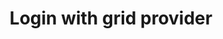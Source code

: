 ---
title: Login with grid provider
category: Application
paid: true
isActive: true
ltr: {"preview":"function App() {\n    return (\n        <main className=\"w-full h-[800px] flex flex-col items-center justify-center bg-gray-50 sm:px-4\">\n            <div className=\"w-full space-y-6 text-gray-600 sm:max-w-md\">\n                <div className=\"text-center\">\n                    <img src=\"https://floatui.com/logo.svg\" width={150} className=\"mx-auto\" />\n                    <div className=\"mt-5 space-y-2\">\n                        <h3 className=\"text-gray-800 text-2xl font-bold sm:text-3xl\">Log in to your account</h3>\n                        <p className=\"\">Don't have an account? <a href=\"javascript:void(0)\" className=\"font-medium text-indigo-600 hover:text-indigo-500\">Sign up</a></p>\n                    </div>\n                </div>\n                <div className=\"bg-white shadow p-4 py-6 space-y-8 sm:p-6 sm:rounded-lg\">\n                    <div className=\"grid grid-cols-3 gap-x-3\">\n                        <button className=\"flex items-center justify-center py-2.5 border rounded-lg hover:bg-gray-50 duration-150 active:bg-gray-100\">\n                            <svg className=\"w-5 h-5\" viewBox=\"0 0 48 48\" fill=\"none\" xmlns=\"http://www.w3.org/2000/svg\">\n                                <g clipPath=\"url(#clip0_17_40)\">\n                                    <path d=\"M47.532 24.5528C47.532 22.9214 47.3997 21.2811 47.1175 19.6761H24.48V28.9181H37.4434C36.9055 31.8988 35.177 34.5356 32.6461 36.2111V42.2078H40.3801C44.9217 38.0278 47.532 31.8547 47.532 24.5528Z\" fill=\"#4285F4\" />\n                                    <path d=\"M24.48 48.0016C30.9529 48.0016 36.4116 45.8764 40.3888 42.2078L32.6549 36.2111C30.5031 37.675 27.7252 38.5039 24.4888 38.5039C18.2275 38.5039 12.9187 34.2798 11.0139 28.6006H3.03296V34.7825C7.10718 42.8868 15.4056 48.0016 24.48 48.0016Z\" fill=\"#34A853\" />\n                                    <path d=\"M11.0051 28.6006C9.99973 25.6199 9.99973 22.3922 11.0051 19.4115V13.2296H3.03298C-0.371021 20.0112 -0.371021 28.0009 3.03298 34.7825L11.0051 28.6006Z\" fill=\"#FBBC04\" />\n                                    <path d=\"M24.48 9.49932C27.9016 9.44641 31.2086 10.7339 33.6866 13.0973L40.5387 6.24523C36.2 2.17101 30.4414 -0.068932 24.48 0.00161733C15.4055 0.00161733 7.10718 5.11644 3.03296 13.2296L11.005 19.4115C12.901 13.7235 18.2187 9.49932 24.48 9.49932Z\" fill=\"#EA4335\" />\n                                </g>\n                                <defs>\n                                    <clipPath id=\"clip0_17_40\">\n                                        <rect width=\"48\" height=\"48\" fill=\"white\" />\n                                    </clipPath>\n                                </defs>\n                            </svg>\n                        </button>\n                        <button className=\"flex items-center justify-center py-2.5 border rounded-lg hover:bg-gray-50 duration-150 active:bg-gray-100\">\n                            <svg className=\"w-5 h-5\" viewBox=\"0 0 48 48\" fill=\"none\" xmlns=\"http://www.w3.org/2000/svg\">\n                                <path d=\"M15.095 43.5014C33.2083 43.5014 43.1155 28.4946 43.1155 15.4809C43.1155 15.0546 43.1155 14.6303 43.0867 14.2079C45.0141 12.8138 46.6778 11.0877 48 9.11033C46.2028 9.90713 44.2961 10.4294 42.3437 10.6598C44.3996 9.42915 45.9383 7.49333 46.6733 5.21273C44.7402 6.35994 42.6253 7.16838 40.4198 7.60313C38.935 6.02428 36.9712 4.97881 34.8324 4.6285C32.6935 4.27818 30.4988 4.64256 28.5879 5.66523C26.677 6.68791 25.1564 8.31187 24.2615 10.2858C23.3665 12.2598 23.1471 14.4737 23.6371 16.5849C19.7218 16.3885 15.8915 15.371 12.3949 13.5983C8.89831 11.8257 5.81353 9.33765 3.3408 6.29561C2.08146 8.4636 1.69574 11.0301 2.2622 13.4725C2.82865 15.9148 4.30468 18.0495 6.38976 19.4418C4.82246 19.3959 3.2893 18.9731 1.92 18.2092V18.334C1.92062 20.6077 2.7077 22.8112 4.14774 24.5707C5.58778 26.3303 7.59212 27.5375 9.8208 27.9878C8.37096 28.3832 6.84975 28.441 5.37408 28.1567C6.00363 30.1134 7.22886 31.8244 8.87848 33.0506C10.5281 34.2768 12.5197 34.9569 14.5747 34.9958C12.5329 36.6007 10.1946 37.7873 7.69375 38.4878C5.19287 39.1882 2.57843 39.3886 0 39.0777C4.50367 41.9677 9.74385 43.5007 15.095 43.4937\" fill=\"#1DA1F2\" />\n                            </svg>\n                        </button>\n                        <button className=\"flex items-center justify-center py-2.5 border rounded-lg hover:bg-gray-50 duration-150 active:bg-gray-100\">\n                            <svg className=\"w-5 h-5\" viewBox=\"0 0 48 48\" fill=\"none\" xmlns=\"http://www.w3.org/2000/svg\">\n                                <g clipPath=\"url(#clip0_910_21)\">\n                                    <path fill-rule=\"evenodd\" clip-rule=\"evenodd\" d=\"M24.0005 1C18.303 1.00296 12.7923 3.02092 8.45374 6.69305C4.11521 10.3652 1.23181 15.452 0.319089 21.044C-0.593628 26.636 0.523853 32.3684 3.47174 37.2164C6.41963 42.0643 11.0057 45.7115 16.4099 47.5059C17.6021 47.7272 18.0512 46.9883 18.0512 46.36C18.0512 45.7317 18.0273 43.91 18.0194 41.9184C11.3428 43.3608 9.93197 39.101 9.93197 39.101C8.84305 36.3349 7.26927 35.6078 7.26927 35.6078C5.09143 34.1299 7.43223 34.1576 7.43223 34.1576C9.84455 34.3275 11.1123 36.6194 11.1123 36.6194C13.2504 40.2667 16.7278 39.2116 18.0949 38.5952C18.3095 37.0501 18.9335 35.999 19.621 35.4023C14.2877 34.8017 8.68408 32.7548 8.68408 23.6108C8.65102 21.2394 9.53605 18.9461 11.156 17.2054C10.9096 16.6047 10.087 14.1785 11.3905 10.8829C11.3905 10.8829 13.4054 10.2427 17.9916 13.3289C21.9253 12.2592 26.0757 12.2592 30.0095 13.3289C34.5917 10.2427 36.6026 10.8829 36.6026 10.8829C37.9101 14.1706 37.0875 16.5968 36.8411 17.2054C38.4662 18.9464 39.353 21.2437 39.317 23.6187C39.317 32.7824 33.7015 34.8017 28.3602 35.3905C29.2186 36.1334 29.9856 37.5836 29.9856 39.8122C29.9856 43.0051 29.9578 45.5736 29.9578 46.36C29.9578 46.9962 30.391 47.7391 31.6071 47.5059C37.0119 45.7113 41.5984 42.0634 44.5462 37.2147C47.4941 32.3659 48.611 26.6326 47.6972 21.0401C46.7835 15.4476 43.8986 10.3607 39.5587 6.68921C35.2187 3.01771 29.7067 1.00108 24.0085 1H24.0005Z\" fill=\"#191717\" />\n                                    <path d=\"M9.08887 35.264C9.03721 35.3826 8.84645 35.4181 8.69146 35.3351C8.53646 35.2522 8.42122 35.098 8.47686 34.9755C8.5325 34.853 8.71928 34.8214 8.87428 34.9044C9.02927 34.9874 9.14848 35.1455 9.08887 35.264Z\" fill=\"#191717\" />\n                                    <path d=\"M10.0626 36.3428C9.98028 36.384 9.88612 36.3955 9.79622 36.3753C9.70632 36.3551 9.62629 36.3045 9.56979 36.2321C9.41479 36.0662 9.38298 35.837 9.50221 35.7342C9.62143 35.6315 9.83606 35.6789 9.99105 35.8449C10.146 36.0108 10.1818 36.24 10.0626 36.3428Z\" fill=\"#191717\" />\n                                    <path d=\"M11.0085 37.714C10.8614 37.8167 10.6111 37.714 10.472 37.5085C10.4335 37.4716 10.4029 37.4274 10.382 37.3785C10.3611 37.3297 10.3503 37.2771 10.3503 37.224C10.3503 37.1709 10.3611 37.1183 10.382 37.0694C10.4029 37.0205 10.4335 36.9763 10.472 36.9395C10.619 36.8407 10.8694 36.9395 11.0085 37.141C11.1476 37.3425 11.1516 37.6112 11.0085 37.714Z\" fill=\"#191717\" />\n                                    <path d=\"M12.2921 39.0417C12.161 39.1879 11.8947 39.1484 11.6761 38.9508C11.4575 38.7532 11.4059 38.4845 11.537 38.3423C11.6682 38.2 11.9344 38.2395 12.161 38.4331C12.3875 38.6268 12.4312 38.8994 12.2921 39.0417Z\" fill=\"#191717\" />\n                                    <path d=\"M14.0923 39.8162C14.0327 40.0019 13.7625 40.0849 13.4922 40.0059C13.222 39.9268 13.0432 39.7055 13.0948 39.5159C13.1465 39.3262 13.4207 39.2393 13.6949 39.3262C13.9691 39.4131 14.144 39.6226 14.0923 39.8162Z\" fill=\"#191717\" />\n                                    <path d=\"M16.0557 39.9505C16.0557 40.1442 15.8331 40.3101 15.547 40.3141C15.2608 40.318 15.0264 40.16 15.0264 39.9663C15.0264 39.7727 15.2489 39.6067 15.535 39.6028C15.8212 39.5988 16.0557 39.753 16.0557 39.9505Z\" fill=\"#191717\" />\n                                    <path d=\"M17.8838 39.6463C17.9196 39.8399 17.7208 40.0414 17.4347 40.0888C17.1486 40.1363 16.8982 40.0217 16.8624 39.832C16.8267 39.6423 17.0333 39.4368 17.3115 39.3855C17.5897 39.3341 17.848 39.4526 17.8838 39.6463Z\" fill=\"#191717\" />\n                                </g>\n                                <defs>\n                                    <clipPath id=\"clip0_910_21\">\n                                        <rect width=\"48\" height=\"48\" fill=\"white\" />\n                                    </clipPath>\n                                </defs>\n                            </svg>\n                        </button>\n                    </div>\n                    <div className=\"relative\">\n                        <span className=\"block w-full h-px bg-gray-300\"></span>\n                        <p className=\"inline-block w-fit text-sm bg-white px-2 absolute -top-2 inset-x-0 mx-auto\">Or continue with</p>\n                    </div>\n                    <form\n                        onSubmit={(e) => e.preventDefault()}\n                        className=\"space-y-5\"\n                    >\n                        <div>\n                            <label className=\"font-medium\">\n                                Email\n                            </label>\n                            <input\n                                type=\"email\"\n                                required\n                                className=\"w-full mt-2 px-3 py-2 text-gray-500 bg-transparent outline-none border focus:border-indigo-600 shadow-sm rounded-lg\"\n                            />\n                        </div>\n                        <div>\n                            <label className=\"font-medium\">\n                                Password\n                            </label>\n                            <input\n                                type=\"password\"\n                                required\n                                className=\"w-full mt-2 px-3 py-2 text-gray-500 bg-transparent outline-none border focus:border-indigo-600 shadow-sm rounded-lg\"\n                            />\n                        </div>\n                        <button\n                            className=\"w-full px-4 py-2 text-white font-medium bg-indigo-600 hover:bg-indigo-500 active:bg-indigo-600 rounded-lg duration-150\"\n                        >\n                            Sign in\n                        </button>\n                    </form>\n                </div>\n                <div className=\"text-center\">\n                    <a href=\"javascript:void(0)\" className=\"hover:text-indigo-600\">Forgot password?</a>\n                </div>\n            </div>\n        </main>\n    )\n}","vue":{"vueCss":[],"vueTail":[]},"react":{"jsxTail":[{"label":"App.jsx","code":"export default () => {\n    return (\n        <main className=\"w-full h-screen flex flex-col items-center justify-center bg-gray-50 sm:px-4\">\n            <div className=\"w-full space-y-6 text-gray-600 sm:max-w-md\">\n                <div className=\"text-center\">\n                    <img src=\"https://floatui.com/logo.svg\" width={150} className=\"mx-auto\" />\n                    <div className=\"mt-5 space-y-2\">\n                        <h3 className=\"text-gray-800 text-2xl font-bold sm:text-3xl\">Log in to your account</h3>\n                        <p className=\"\">Don't have an account? <a href=\"javascript:void(0)\" className=\"font-medium text-indigo-600 hover:text-indigo-500\">Sign up</a></p>\n                    </div>\n                </div>\n                <div className=\"bg-white shadow p-4 py-6 space-y-8 sm:p-6 sm:rounded-lg\">\n                    <div className=\"grid grid-cols-3 gap-x-3\">\n                        <button className=\"flex items-center justify-center py-2.5 border rounded-lg hover:bg-gray-50 duration-150 active:bg-gray-100\">\n                            <svg className=\"w-5 h-5\" viewBox=\"0 0 48 48\" fill=\"none\" xmlns=\"http://www.w3.org/2000/svg\">\n                                <g clipPath=\"url(#clip0_17_40)\">\n                                    <path d=\"M47.532 24.5528C47.532 22.9214 47.3997 21.2811 47.1175 19.6761H24.48V28.9181H37.4434C36.9055 31.8988 35.177 34.5356 32.6461 36.2111V42.2078H40.3801C44.9217 38.0278 47.532 31.8547 47.532 24.5528Z\" fill=\"#4285F4\" />\n                                    <path d=\"M24.48 48.0016C30.9529 48.0016 36.4116 45.8764 40.3888 42.2078L32.6549 36.2111C30.5031 37.675 27.7252 38.5039 24.4888 38.5039C18.2275 38.5039 12.9187 34.2798 11.0139 28.6006H3.03296V34.7825C7.10718 42.8868 15.4056 48.0016 24.48 48.0016Z\" fill=\"#34A853\" />\n                                    <path d=\"M11.0051 28.6006C9.99973 25.6199 9.99973 22.3922 11.0051 19.4115V13.2296H3.03298C-0.371021 20.0112 -0.371021 28.0009 3.03298 34.7825L11.0051 28.6006Z\" fill=\"#FBBC04\" />\n                                    <path d=\"M24.48 9.49932C27.9016 9.44641 31.2086 10.7339 33.6866 13.0973L40.5387 6.24523C36.2 2.17101 30.4414 -0.068932 24.48 0.00161733C15.4055 0.00161733 7.10718 5.11644 3.03296 13.2296L11.005 19.4115C12.901 13.7235 18.2187 9.49932 24.48 9.49932Z\" fill=\"#EA4335\" />\n                                </g>\n                                <defs>\n                                    <clipPath id=\"clip0_17_40\">\n                                        <rect width=\"48\" height=\"48\" fill=\"white\" />\n                                    </clipPath>\n                                </defs>\n                            </svg>\n                        </button>\n                        <button className=\"flex items-center justify-center py-2.5 border rounded-lg hover:bg-gray-50 duration-150 active:bg-gray-100\">\n                            <svg className=\"w-5 h-5\" viewBox=\"0 0 48 48\" fill=\"none\" xmlns=\"http://www.w3.org/2000/svg\">\n                                <path d=\"M15.095 43.5014C33.2083 43.5014 43.1155 28.4946 43.1155 15.4809C43.1155 15.0546 43.1155 14.6303 43.0867 14.2079C45.0141 12.8138 46.6778 11.0877 48 9.11033C46.2028 9.90713 44.2961 10.4294 42.3437 10.6598C44.3996 9.42915 45.9383 7.49333 46.6733 5.21273C44.7402 6.35994 42.6253 7.16838 40.4198 7.60313C38.935 6.02428 36.9712 4.97881 34.8324 4.6285C32.6935 4.27818 30.4988 4.64256 28.5879 5.66523C26.677 6.68791 25.1564 8.31187 24.2615 10.2858C23.3665 12.2598 23.1471 14.4737 23.6371 16.5849C19.7218 16.3885 15.8915 15.371 12.3949 13.5983C8.89831 11.8257 5.81353 9.33765 3.3408 6.29561C2.08146 8.4636 1.69574 11.0301 2.2622 13.4725C2.82865 15.9148 4.30468 18.0495 6.38976 19.4418C4.82246 19.3959 3.2893 18.9731 1.92 18.2092V18.334C1.92062 20.6077 2.7077 22.8112 4.14774 24.5707C5.58778 26.3303 7.59212 27.5375 9.8208 27.9878C8.37096 28.3832 6.84975 28.441 5.37408 28.1567C6.00363 30.1134 7.22886 31.8244 8.87848 33.0506C10.5281 34.2768 12.5197 34.9569 14.5747 34.9958C12.5329 36.6007 10.1946 37.7873 7.69375 38.4878C5.19287 39.1882 2.57843 39.3886 0 39.0777C4.50367 41.9677 9.74385 43.5007 15.095 43.4937\" fill=\"#1DA1F2\" />\n                            </svg>\n                        </button>\n                        <button className=\"flex items-center justify-center py-2.5 border rounded-lg hover:bg-gray-50 duration-150 active:bg-gray-100\">\n                            <svg className=\"w-5 h-5\" viewBox=\"0 0 48 48\" fill=\"none\" xmlns=\"http://www.w3.org/2000/svg\">\n                                <g clipPath=\"url(#clip0_910_21)\">\n                                    <path fill-rule=\"evenodd\" clip-rule=\"evenodd\" d=\"M24.0005 1C18.303 1.00296 12.7923 3.02092 8.45374 6.69305C4.11521 10.3652 1.23181 15.452 0.319089 21.044C-0.593628 26.636 0.523853 32.3684 3.47174 37.2164C6.41963 42.0643 11.0057 45.7115 16.4099 47.5059C17.6021 47.7272 18.0512 46.9883 18.0512 46.36C18.0512 45.7317 18.0273 43.91 18.0194 41.9184C11.3428 43.3608 9.93197 39.101 9.93197 39.101C8.84305 36.3349 7.26927 35.6078 7.26927 35.6078C5.09143 34.1299 7.43223 34.1576 7.43223 34.1576C9.84455 34.3275 11.1123 36.6194 11.1123 36.6194C13.2504 40.2667 16.7278 39.2116 18.0949 38.5952C18.3095 37.0501 18.9335 35.999 19.621 35.4023C14.2877 34.8017 8.68408 32.7548 8.68408 23.6108C8.65102 21.2394 9.53605 18.9461 11.156 17.2054C10.9096 16.6047 10.087 14.1785 11.3905 10.8829C11.3905 10.8829 13.4054 10.2427 17.9916 13.3289C21.9253 12.2592 26.0757 12.2592 30.0095 13.3289C34.5917 10.2427 36.6026 10.8829 36.6026 10.8829C37.9101 14.1706 37.0875 16.5968 36.8411 17.2054C38.4662 18.9464 39.353 21.2437 39.317 23.6187C39.317 32.7824 33.7015 34.8017 28.3602 35.3905C29.2186 36.1334 29.9856 37.5836 29.9856 39.8122C29.9856 43.0051 29.9578 45.5736 29.9578 46.36C29.9578 46.9962 30.391 47.7391 31.6071 47.5059C37.0119 45.7113 41.5984 42.0634 44.5462 37.2147C47.4941 32.3659 48.611 26.6326 47.6972 21.0401C46.7835 15.4476 43.8986 10.3607 39.5587 6.68921C35.2187 3.01771 29.7067 1.00108 24.0085 1H24.0005Z\" fill=\"#191717\" />\n                                    <path d=\"M9.08887 35.264C9.03721 35.3826 8.84645 35.4181 8.69146 35.3351C8.53646 35.2522 8.42122 35.098 8.47686 34.9755C8.5325 34.853 8.71928 34.8214 8.87428 34.9044C9.02927 34.9874 9.14848 35.1455 9.08887 35.264Z\" fill=\"#191717\" />\n                                    <path d=\"M10.0626 36.3428C9.98028 36.384 9.88612 36.3955 9.79622 36.3753C9.70632 36.3551 9.62629 36.3045 9.56979 36.2321C9.41479 36.0662 9.38298 35.837 9.50221 35.7342C9.62143 35.6315 9.83606 35.6789 9.99105 35.8449C10.146 36.0108 10.1818 36.24 10.0626 36.3428Z\" fill=\"#191717\" />\n                                    <path d=\"M11.0085 37.714C10.8614 37.8167 10.6111 37.714 10.472 37.5085C10.4335 37.4716 10.4029 37.4274 10.382 37.3785C10.3611 37.3297 10.3503 37.2771 10.3503 37.224C10.3503 37.1709 10.3611 37.1183 10.382 37.0694C10.4029 37.0205 10.4335 36.9763 10.472 36.9395C10.619 36.8407 10.8694 36.9395 11.0085 37.141C11.1476 37.3425 11.1516 37.6112 11.0085 37.714Z\" fill=\"#191717\" />\n                                    <path d=\"M12.2921 39.0417C12.161 39.1879 11.8947 39.1484 11.6761 38.9508C11.4575 38.7532 11.4059 38.4845 11.537 38.3423C11.6682 38.2 11.9344 38.2395 12.161 38.4331C12.3875 38.6268 12.4312 38.8994 12.2921 39.0417Z\" fill=\"#191717\" />\n                                    <path d=\"M14.0923 39.8162C14.0327 40.0019 13.7625 40.0849 13.4922 40.0059C13.222 39.9268 13.0432 39.7055 13.0948 39.5159C13.1465 39.3262 13.4207 39.2393 13.6949 39.3262C13.9691 39.4131 14.144 39.6226 14.0923 39.8162Z\" fill=\"#191717\" />\n                                    <path d=\"M16.0557 39.9505C16.0557 40.1442 15.8331 40.3101 15.547 40.3141C15.2608 40.318 15.0264 40.16 15.0264 39.9663C15.0264 39.7727 15.2489 39.6067 15.535 39.6028C15.8212 39.5988 16.0557 39.753 16.0557 39.9505Z\" fill=\"#191717\" />\n                                    <path d=\"M17.8838 39.6463C17.9196 39.8399 17.7208 40.0414 17.4347 40.0888C17.1486 40.1363 16.8982 40.0217 16.8624 39.832C16.8267 39.6423 17.0333 39.4368 17.3115 39.3855C17.5897 39.3341 17.848 39.4526 17.8838 39.6463Z\" fill=\"#191717\" />\n                                </g>\n                                <defs>\n                                    <clipPath id=\"clip0_910_21\">\n                                        <rect width=\"48\" height=\"48\" fill=\"white\" />\n                                    </clipPath>\n                                </defs>\n                            </svg>\n                        </button>\n                    </div>\n                    <div className=\"relative\">\n                        <span className=\"block w-full h-px bg-gray-300\"></span>\n                        <p className=\"inline-block w-fit text-sm bg-white px-2 absolute -top-2 inset-x-0 mx-auto\">Or continue with</p>\n                    </div>\n                    <form\n                        onSubmit={(e) => e.preventDefault()}\n                        className=\"space-y-5\"\n                    >\n                        <div>\n                            <label className=\"font-medium\">\n                                Email\n                            </label>\n                            <input\n                                type=\"email\"\n                                required\n                                className=\"w-full mt-2 px-3 py-2 text-gray-500 bg-transparent outline-none border focus:border-indigo-600 shadow-sm rounded-lg\"\n                            />\n                        </div>\n                        <div>\n                            <label className=\"font-medium\">\n                                Password\n                            </label>\n                            <input\n                                type=\"password\"\n                                required\n                                className=\"w-full mt-2 px-3 py-2 text-gray-500 bg-transparent outline-none border focus:border-indigo-600 shadow-sm rounded-lg\"\n                            />\n                        </div>\n                        <button\n                            className=\"w-full px-4 py-2 text-white font-medium bg-indigo-600 hover:bg-indigo-500 active:bg-indigo-600 rounded-lg duration-150\"\n                        >\n                            Sign in\n                        </button>\n                    </form>\n                </div>\n                <div className=\"text-center\">\n                    <a href=\"javascript:void(0)\" className=\"hover:text-indigo-600\">Forgot password?</a>\n                </div>\n            </div>\n        </main>\n    )\n}"}],"jsxCss":[]}}
rtl: {"preview":"function App() {\n    return (\n        <main className=\"w-full h-[800px] flex flex-col items-center justify-center bg-gray-50 sm:px-4\">\n            <div className=\"w-full space-y-6 text-gray-600 sm:max-w-md\">\n                <div className=\"text-center\">\n                    <img src=\"https://floatui.com/logo.svg\" width={150} className=\"mx-auto\" />\n                    <div className=\"mt-5 space-y-2\">\n                        <h3 className=\"text-gray-800 text-2xl font-bold sm:text-3xl\">تسجيل الدخول إلى حسابك</h3>\n                        <p className=\"\">ليس لديك حساب؟  <a href=\"javascript:void(0)\" className=\"font-medium text-indigo-600 hover:text-indigo-500\">تسجيل</a></p>\n                    </div>\n                </div>\n                <div className=\"bg-white shadow p-4 py-6 space-y-8 sm:p-6 sm:rounded-lg\">\n                    <div className=\"grid grid-cols-3 gap-x-3\">\n                        <button className=\"flex items-center justify-center py-2.5 border rounded-lg hover:bg-gray-50 duration-150 active:bg-gray-100\">\n                            <svg className=\"w-5 h-5\" viewBox=\"0 0 48 48\" fill=\"none\" xmlns=\"http://www.w3.org/2000/svg\">\n                                <g clipPath=\"url(#clip0_17_40)\">\n                                    <path d=\"M47.532 24.5528C47.532 22.9214 47.3997 21.2811 47.1175 19.6761H24.48V28.9181H37.4434C36.9055 31.8988 35.177 34.5356 32.6461 36.2111V42.2078H40.3801C44.9217 38.0278 47.532 31.8547 47.532 24.5528Z\" fill=\"#4285F4\" />\n                                    <path d=\"M24.48 48.0016C30.9529 48.0016 36.4116 45.8764 40.3888 42.2078L32.6549 36.2111C30.5031 37.675 27.7252 38.5039 24.4888 38.5039C18.2275 38.5039 12.9187 34.2798 11.0139 28.6006H3.03296V34.7825C7.10718 42.8868 15.4056 48.0016 24.48 48.0016Z\" fill=\"#34A853\" />\n                                    <path d=\"M11.0051 28.6006C9.99973 25.6199 9.99973 22.3922 11.0051 19.4115V13.2296H3.03298C-0.371021 20.0112 -0.371021 28.0009 3.03298 34.7825L11.0051 28.6006Z\" fill=\"#FBBC04\" />\n                                    <path d=\"M24.48 9.49932C27.9016 9.44641 31.2086 10.7339 33.6866 13.0973L40.5387 6.24523C36.2 2.17101 30.4414 -0.068932 24.48 0.00161733C15.4055 0.00161733 7.10718 5.11644 3.03296 13.2296L11.005 19.4115C12.901 13.7235 18.2187 9.49932 24.48 9.49932Z\" fill=\"#EA4335\" />\n                                </g>\n                                <defs>\n                                    <clipPath id=\"clip0_17_40\">\n                                        <rect width=\"48\" height=\"48\" fill=\"white\" />\n                                    </clipPath>\n                                </defs>\n                            </svg>\n                        </button>\n                        <button className=\"flex items-center justify-center py-2.5 border rounded-lg hover:bg-gray-50 duration-150 active:bg-gray-100\">\n                            <svg className=\"w-5 h-5\" viewBox=\"0 0 48 48\" fill=\"none\" xmlns=\"http://www.w3.org/2000/svg\">\n                                <path d=\"M15.095 43.5014C33.2083 43.5014 43.1155 28.4946 43.1155 15.4809C43.1155 15.0546 43.1155 14.6303 43.0867 14.2079C45.0141 12.8138 46.6778 11.0877 48 9.11033C46.2028 9.90713 44.2961 10.4294 42.3437 10.6598C44.3996 9.42915 45.9383 7.49333 46.6733 5.21273C44.7402 6.35994 42.6253 7.16838 40.4198 7.60313C38.935 6.02428 36.9712 4.97881 34.8324 4.6285C32.6935 4.27818 30.4988 4.64256 28.5879 5.66523C26.677 6.68791 25.1564 8.31187 24.2615 10.2858C23.3665 12.2598 23.1471 14.4737 23.6371 16.5849C19.7218 16.3885 15.8915 15.371 12.3949 13.5983C8.89831 11.8257 5.81353 9.33765 3.3408 6.29561C2.08146 8.4636 1.69574 11.0301 2.2622 13.4725C2.82865 15.9148 4.30468 18.0495 6.38976 19.4418C4.82246 19.3959 3.2893 18.9731 1.92 18.2092V18.334C1.92062 20.6077 2.7077 22.8112 4.14774 24.5707C5.58778 26.3303 7.59212 27.5375 9.8208 27.9878C8.37096 28.3832 6.84975 28.441 5.37408 28.1567C6.00363 30.1134 7.22886 31.8244 8.87848 33.0506C10.5281 34.2768 12.5197 34.9569 14.5747 34.9958C12.5329 36.6007 10.1946 37.7873 7.69375 38.4878C5.19287 39.1882 2.57843 39.3886 0 39.0777C4.50367 41.9677 9.74385 43.5007 15.095 43.4937\" fill=\"#1DA1F2\" />\n                            </svg>\n                        </button>\n                        <button className=\"flex items-center justify-center py-2.5 border rounded-lg hover:bg-gray-50 duration-150 active:bg-gray-100\">\n                            <svg className=\"w-5 h-5\" viewBox=\"0 0 48 48\" fill=\"none\" xmlns=\"http://www.w3.org/2000/svg\">\n                                <g clipPath=\"url(#clip0_910_21)\">\n                                    <path fill-rule=\"evenodd\" clip-rule=\"evenodd\" d=\"M24.0005 1C18.303 1.00296 12.7923 3.02092 8.45374 6.69305C4.11521 10.3652 1.23181 15.452 0.319089 21.044C-0.593628 26.636 0.523853 32.3684 3.47174 37.2164C6.41963 42.0643 11.0057 45.7115 16.4099 47.5059C17.6021 47.7272 18.0512 46.9883 18.0512 46.36C18.0512 45.7317 18.0273 43.91 18.0194 41.9184C11.3428 43.3608 9.93197 39.101 9.93197 39.101C8.84305 36.3349 7.26927 35.6078 7.26927 35.6078C5.09143 34.1299 7.43223 34.1576 7.43223 34.1576C9.84455 34.3275 11.1123 36.6194 11.1123 36.6194C13.2504 40.2667 16.7278 39.2116 18.0949 38.5952C18.3095 37.0501 18.9335 35.999 19.621 35.4023C14.2877 34.8017 8.68408 32.7548 8.68408 23.6108C8.65102 21.2394 9.53605 18.9461 11.156 17.2054C10.9096 16.6047 10.087 14.1785 11.3905 10.8829C11.3905 10.8829 13.4054 10.2427 17.9916 13.3289C21.9253 12.2592 26.0757 12.2592 30.0095 13.3289C34.5917 10.2427 36.6026 10.8829 36.6026 10.8829C37.9101 14.1706 37.0875 16.5968 36.8411 17.2054C38.4662 18.9464 39.353 21.2437 39.317 23.6187C39.317 32.7824 33.7015 34.8017 28.3602 35.3905C29.2186 36.1334 29.9856 37.5836 29.9856 39.8122C29.9856 43.0051 29.9578 45.5736 29.9578 46.36C29.9578 46.9962 30.391 47.7391 31.6071 47.5059C37.0119 45.7113 41.5984 42.0634 44.5462 37.2147C47.4941 32.3659 48.611 26.6326 47.6972 21.0401C46.7835 15.4476 43.8986 10.3607 39.5587 6.68921C35.2187 3.01771 29.7067 1.00108 24.0085 1H24.0005Z\" fill=\"#191717\" />\n                                    <path d=\"M9.08887 35.264C9.03721 35.3826 8.84645 35.4181 8.69146 35.3351C8.53646 35.2522 8.42122 35.098 8.47686 34.9755C8.5325 34.853 8.71928 34.8214 8.87428 34.9044C9.02927 34.9874 9.14848 35.1455 9.08887 35.264Z\" fill=\"#191717\" />\n                                    <path d=\"M10.0626 36.3428C9.98028 36.384 9.88612 36.3955 9.79622 36.3753C9.70632 36.3551 9.62629 36.3045 9.56979 36.2321C9.41479 36.0662 9.38298 35.837 9.50221 35.7342C9.62143 35.6315 9.83606 35.6789 9.99105 35.8449C10.146 36.0108 10.1818 36.24 10.0626 36.3428Z\" fill=\"#191717\" />\n                                    <path d=\"M11.0085 37.714C10.8614 37.8167 10.6111 37.714 10.472 37.5085C10.4335 37.4716 10.4029 37.4274 10.382 37.3785C10.3611 37.3297 10.3503 37.2771 10.3503 37.224C10.3503 37.1709 10.3611 37.1183 10.382 37.0694C10.4029 37.0205 10.4335 36.9763 10.472 36.9395C10.619 36.8407 10.8694 36.9395 11.0085 37.141C11.1476 37.3425 11.1516 37.6112 11.0085 37.714Z\" fill=\"#191717\" />\n                                    <path d=\"M12.2921 39.0417C12.161 39.1879 11.8947 39.1484 11.6761 38.9508C11.4575 38.7532 11.4059 38.4845 11.537 38.3423C11.6682 38.2 11.9344 38.2395 12.161 38.4331C12.3875 38.6268 12.4312 38.8994 12.2921 39.0417Z\" fill=\"#191717\" />\n                                    <path d=\"M14.0923 39.8162C14.0327 40.0019 13.7625 40.0849 13.4922 40.0059C13.222 39.9268 13.0432 39.7055 13.0948 39.5159C13.1465 39.3262 13.4207 39.2393 13.6949 39.3262C13.9691 39.4131 14.144 39.6226 14.0923 39.8162Z\" fill=\"#191717\" />\n                                    <path d=\"M16.0557 39.9505C16.0557 40.1442 15.8331 40.3101 15.547 40.3141C15.2608 40.318 15.0264 40.16 15.0264 39.9663C15.0264 39.7727 15.2489 39.6067 15.535 39.6028C15.8212 39.5988 16.0557 39.753 16.0557 39.9505Z\" fill=\"#191717\" />\n                                    <path d=\"M17.8838 39.6463C17.9196 39.8399 17.7208 40.0414 17.4347 40.0888C17.1486 40.1363 16.8982 40.0217 16.8624 39.832C16.8267 39.6423 17.0333 39.4368 17.3115 39.3855C17.5897 39.3341 17.848 39.4526 17.8838 39.6463Z\" fill=\"#191717\" />\n                                </g>\n                                <defs>\n                                    <clipPath id=\"clip0_910_21\">\n                                        <rect width=\"48\" height=\"48\" fill=\"white\" />\n                                    </clipPath>\n                                </defs>\n                            </svg>\n                        </button>\n                    </div>\n                    <div className=\"relative\">\n                        <span className=\"block w-full h-px bg-gray-300\"></span>\n                        <p className=\"inline-block w-fit text-sm bg-white px-2 absolute -top-2 inset-x-0 mx-auto\">أو المواصلة مع</p>\n                    </div>\n                    <form\n                        onSubmit={(e) => e.preventDefault()}\n                        className=\"space-y-5\"\n                    >\n                        <div>\n                            <label className=\"font-medium\">\n                                البريد الإلكتروني\n                            </label>\n                            <input\n                                type=\"email\"\n                                required\n                                className=\"w-full mt-2 px-3 py-2 text-gray-500 bg-transparent outline-none border focus:border-indigo-600 shadow-sm rounded-lg\"\n                            />\n                        </div>\n                        <div>\n                            <label className=\"font-medium\">\n                                كلمة السر\n                            </label>\n                            <input\n                                type=\"password\"\n                                required\n                                className=\"w-full mt-2 px-3 py-2 text-gray-500 bg-transparent outline-none border focus:border-indigo-600 shadow-sm rounded-lg\"\n                            />\n                        </div>\n                        <button\n                            className=\"w-full px-4 py-2 text-white font-medium bg-indigo-600 hover:bg-indigo-500 active:bg-indigo-600 rounded-lg duration-150\"\n                        >\n                            تسجيل الدخول\n                        </button>\n                    </form>\n                </div>\n                <div className=\"text-center\">\n                    <a href=\"javascript:void(0)\" className=\"hover:text-indigo-600\">نسيت كلمة السر؟</a>\n                </div>\n            </div>\n        </main>\n    )\n}","vue":{"vueTail":[],"vueCss":[]},"react":{"jsxCss":[],"jsxTail":[{"label":"App.jsx","code":"export default () => {\n    return (\n        <main className=\"w-full h-screen flex flex-col items-center justify-center bg-gray-50 sm:px-4\">\n            <div className=\"w-full space-y-6 text-gray-600 sm:max-w-md\">\n                <div className=\"text-center\">\n                    <img src=\"https://floatui.com/logo.svg\" width={150} className=\"mx-auto\" />\n                    <div className=\"mt-5 space-y-2\">\n                        <h3 className=\"text-gray-800 text-2xl font-bold sm:text-3xl\">تسجيل الدخول إلى حسابك</h3>\n                        <p className=\"\">ليس لديك حساب؟  <a href=\"javascript:void(0)\" className=\"font-medium text-indigo-600 hover:text-indigo-500\">تسجيل</a></p>\n                    </div>\n                </div>\n                <div className=\"bg-white shadow p-4 py-6 space-y-8 sm:p-6 sm:rounded-lg\">\n                    <div className=\"grid grid-cols-3 gap-x-3\">\n                        <button className=\"flex items-center justify-center py-2.5 border rounded-lg hover:bg-gray-50 duration-150 active:bg-gray-100\">\n                            <svg className=\"w-5 h-5\" viewBox=\"0 0 48 48\" fill=\"none\" xmlns=\"http://www.w3.org/2000/svg\">\n                                <g clipPath=\"url(#clip0_17_40)\">\n                                    <path d=\"M47.532 24.5528C47.532 22.9214 47.3997 21.2811 47.1175 19.6761H24.48V28.9181H37.4434C36.9055 31.8988 35.177 34.5356 32.6461 36.2111V42.2078H40.3801C44.9217 38.0278 47.532 31.8547 47.532 24.5528Z\" fill=\"#4285F4\" />\n                                    <path d=\"M24.48 48.0016C30.9529 48.0016 36.4116 45.8764 40.3888 42.2078L32.6549 36.2111C30.5031 37.675 27.7252 38.5039 24.4888 38.5039C18.2275 38.5039 12.9187 34.2798 11.0139 28.6006H3.03296V34.7825C7.10718 42.8868 15.4056 48.0016 24.48 48.0016Z\" fill=\"#34A853\" />\n                                    <path d=\"M11.0051 28.6006C9.99973 25.6199 9.99973 22.3922 11.0051 19.4115V13.2296H3.03298C-0.371021 20.0112 -0.371021 28.0009 3.03298 34.7825L11.0051 28.6006Z\" fill=\"#FBBC04\" />\n                                    <path d=\"M24.48 9.49932C27.9016 9.44641 31.2086 10.7339 33.6866 13.0973L40.5387 6.24523C36.2 2.17101 30.4414 -0.068932 24.48 0.00161733C15.4055 0.00161733 7.10718 5.11644 3.03296 13.2296L11.005 19.4115C12.901 13.7235 18.2187 9.49932 24.48 9.49932Z\" fill=\"#EA4335\" />\n                                </g>\n                                <defs>\n                                    <clipPath id=\"clip0_17_40\">\n                                        <rect width=\"48\" height=\"48\" fill=\"white\" />\n                                    </clipPath>\n                                </defs>\n                            </svg>\n                        </button>\n                        <button className=\"flex items-center justify-center py-2.5 border rounded-lg hover:bg-gray-50 duration-150 active:bg-gray-100\">\n                            <svg className=\"w-5 h-5\" viewBox=\"0 0 48 48\" fill=\"none\" xmlns=\"http://www.w3.org/2000/svg\">\n                                <path d=\"M15.095 43.5014C33.2083 43.5014 43.1155 28.4946 43.1155 15.4809C43.1155 15.0546 43.1155 14.6303 43.0867 14.2079C45.0141 12.8138 46.6778 11.0877 48 9.11033C46.2028 9.90713 44.2961 10.4294 42.3437 10.6598C44.3996 9.42915 45.9383 7.49333 46.6733 5.21273C44.7402 6.35994 42.6253 7.16838 40.4198 7.60313C38.935 6.02428 36.9712 4.97881 34.8324 4.6285C32.6935 4.27818 30.4988 4.64256 28.5879 5.66523C26.677 6.68791 25.1564 8.31187 24.2615 10.2858C23.3665 12.2598 23.1471 14.4737 23.6371 16.5849C19.7218 16.3885 15.8915 15.371 12.3949 13.5983C8.89831 11.8257 5.81353 9.33765 3.3408 6.29561C2.08146 8.4636 1.69574 11.0301 2.2622 13.4725C2.82865 15.9148 4.30468 18.0495 6.38976 19.4418C4.82246 19.3959 3.2893 18.9731 1.92 18.2092V18.334C1.92062 20.6077 2.7077 22.8112 4.14774 24.5707C5.58778 26.3303 7.59212 27.5375 9.8208 27.9878C8.37096 28.3832 6.84975 28.441 5.37408 28.1567C6.00363 30.1134 7.22886 31.8244 8.87848 33.0506C10.5281 34.2768 12.5197 34.9569 14.5747 34.9958C12.5329 36.6007 10.1946 37.7873 7.69375 38.4878C5.19287 39.1882 2.57843 39.3886 0 39.0777C4.50367 41.9677 9.74385 43.5007 15.095 43.4937\" fill=\"#1DA1F2\" />\n                            </svg>\n                        </button>\n                        <button className=\"flex items-center justify-center py-2.5 border rounded-lg hover:bg-gray-50 duration-150 active:bg-gray-100\">\n                            <svg className=\"w-5 h-5\" viewBox=\"0 0 48 48\" fill=\"none\" xmlns=\"http://www.w3.org/2000/svg\">\n                                <g clipPath=\"url(#clip0_910_21)\">\n                                    <path fill-rule=\"evenodd\" clip-rule=\"evenodd\" d=\"M24.0005 1C18.303 1.00296 12.7923 3.02092 8.45374 6.69305C4.11521 10.3652 1.23181 15.452 0.319089 21.044C-0.593628 26.636 0.523853 32.3684 3.47174 37.2164C6.41963 42.0643 11.0057 45.7115 16.4099 47.5059C17.6021 47.7272 18.0512 46.9883 18.0512 46.36C18.0512 45.7317 18.0273 43.91 18.0194 41.9184C11.3428 43.3608 9.93197 39.101 9.93197 39.101C8.84305 36.3349 7.26927 35.6078 7.26927 35.6078C5.09143 34.1299 7.43223 34.1576 7.43223 34.1576C9.84455 34.3275 11.1123 36.6194 11.1123 36.6194C13.2504 40.2667 16.7278 39.2116 18.0949 38.5952C18.3095 37.0501 18.9335 35.999 19.621 35.4023C14.2877 34.8017 8.68408 32.7548 8.68408 23.6108C8.65102 21.2394 9.53605 18.9461 11.156 17.2054C10.9096 16.6047 10.087 14.1785 11.3905 10.8829C11.3905 10.8829 13.4054 10.2427 17.9916 13.3289C21.9253 12.2592 26.0757 12.2592 30.0095 13.3289C34.5917 10.2427 36.6026 10.8829 36.6026 10.8829C37.9101 14.1706 37.0875 16.5968 36.8411 17.2054C38.4662 18.9464 39.353 21.2437 39.317 23.6187C39.317 32.7824 33.7015 34.8017 28.3602 35.3905C29.2186 36.1334 29.9856 37.5836 29.9856 39.8122C29.9856 43.0051 29.9578 45.5736 29.9578 46.36C29.9578 46.9962 30.391 47.7391 31.6071 47.5059C37.0119 45.7113 41.5984 42.0634 44.5462 37.2147C47.4941 32.3659 48.611 26.6326 47.6972 21.0401C46.7835 15.4476 43.8986 10.3607 39.5587 6.68921C35.2187 3.01771 29.7067 1.00108 24.0085 1H24.0005Z\" fill=\"#191717\" />\n                                    <path d=\"M9.08887 35.264C9.03721 35.3826 8.84645 35.4181 8.69146 35.3351C8.53646 35.2522 8.42122 35.098 8.47686 34.9755C8.5325 34.853 8.71928 34.8214 8.87428 34.9044C9.02927 34.9874 9.14848 35.1455 9.08887 35.264Z\" fill=\"#191717\" />\n                                    <path d=\"M10.0626 36.3428C9.98028 36.384 9.88612 36.3955 9.79622 36.3753C9.70632 36.3551 9.62629 36.3045 9.56979 36.2321C9.41479 36.0662 9.38298 35.837 9.50221 35.7342C9.62143 35.6315 9.83606 35.6789 9.99105 35.8449C10.146 36.0108 10.1818 36.24 10.0626 36.3428Z\" fill=\"#191717\" />\n                                    <path d=\"M11.0085 37.714C10.8614 37.8167 10.6111 37.714 10.472 37.5085C10.4335 37.4716 10.4029 37.4274 10.382 37.3785C10.3611 37.3297 10.3503 37.2771 10.3503 37.224C10.3503 37.1709 10.3611 37.1183 10.382 37.0694C10.4029 37.0205 10.4335 36.9763 10.472 36.9395C10.619 36.8407 10.8694 36.9395 11.0085 37.141C11.1476 37.3425 11.1516 37.6112 11.0085 37.714Z\" fill=\"#191717\" />\n                                    <path d=\"M12.2921 39.0417C12.161 39.1879 11.8947 39.1484 11.6761 38.9508C11.4575 38.7532 11.4059 38.4845 11.537 38.3423C11.6682 38.2 11.9344 38.2395 12.161 38.4331C12.3875 38.6268 12.4312 38.8994 12.2921 39.0417Z\" fill=\"#191717\" />\n                                    <path d=\"M14.0923 39.8162C14.0327 40.0019 13.7625 40.0849 13.4922 40.0059C13.222 39.9268 13.0432 39.7055 13.0948 39.5159C13.1465 39.3262 13.4207 39.2393 13.6949 39.3262C13.9691 39.4131 14.144 39.6226 14.0923 39.8162Z\" fill=\"#191717\" />\n                                    <path d=\"M16.0557 39.9505C16.0557 40.1442 15.8331 40.3101 15.547 40.3141C15.2608 40.318 15.0264 40.16 15.0264 39.9663C15.0264 39.7727 15.2489 39.6067 15.535 39.6028C15.8212 39.5988 16.0557 39.753 16.0557 39.9505Z\" fill=\"#191717\" />\n                                    <path d=\"M17.8838 39.6463C17.9196 39.8399 17.7208 40.0414 17.4347 40.0888C17.1486 40.1363 16.8982 40.0217 16.8624 39.832C16.8267 39.6423 17.0333 39.4368 17.3115 39.3855C17.5897 39.3341 17.848 39.4526 17.8838 39.6463Z\" fill=\"#191717\" />\n                                </g>\n                                <defs>\n                                    <clipPath id=\"clip0_910_21\">\n                                        <rect width=\"48\" height=\"48\" fill=\"white\" />\n                                    </clipPath>\n                                </defs>\n                            </svg>\n                        </button>\n                    </div>\n                    <div className=\"relative\">\n                        <span className=\"block w-full h-px bg-gray-300\"></span>\n                        <p className=\"inline-block w-fit text-sm bg-white px-2 absolute -top-2 inset-x-0 mx-auto\">أو المواصلة مع</p>\n                    </div>\n                    <form\n                        onSubmit={(e) => e.preventDefault()}\n                        className=\"space-y-5\"\n                    >\n                        <div>\n                            <label className=\"font-medium\">\n                                البريد الإلكتروني\n                            </label>\n                            <input\n                                type=\"email\"\n                                required\n                                className=\"w-full mt-2 px-3 py-2 text-gray-500 bg-transparent outline-none border focus:border-indigo-600 shadow-sm rounded-lg\"\n                            />\n                        </div>\n                        <div>\n                            <label className=\"font-medium\">\n                                كلمة السر\n                            </label>\n                            <input\n                                type=\"password\"\n                                required\n                                className=\"w-full mt-2 px-3 py-2 text-gray-500 bg-transparent outline-none border focus:border-indigo-600 shadow-sm rounded-lg\"\n                            />\n                        </div>\n                        <button\n                            className=\"w-full px-4 py-2 text-white font-medium bg-indigo-600 hover:bg-indigo-500 active:bg-indigo-600 rounded-lg duration-150\"\n                        >\n                            تسجيل الدخول\n                        </button>\n                    </form>\n                </div>\n                <div className=\"text-center\">\n                    <a href=\"javascript:void(0)\" className=\"hover:text-indigo-600\">نسيت كلمة السر؟</a>\n                </div>\n            </div>\n        </main>\n    )\n}"}]}}
slug: /authentication
id: 5e91aa9c-cade-473a-9747-855af584e04d
created_at: 1668940418454
---